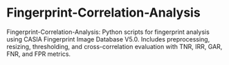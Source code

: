 # Fingerprint-Correlation-Analysis
Fingerprint-Correlation-Analysis: Python scripts for fingerprint analysis using CASIA Fingerprint Image Database V5.0. Includes preprocessing, resizing, thresholding, and cross-correlation evaluation with TNR, IRR, GAR, FNR, and FPR metrics.
